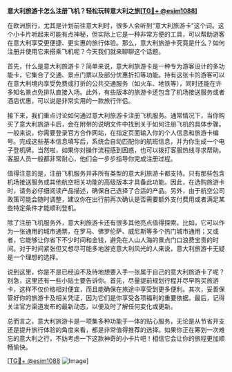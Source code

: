 **意大利旅游卡怎么注册飞机？轻松玩转意大利之旅[[TG💪+ @esim1088](https://t.me/s/esim1088)]**

在欧洲旅行，尤其是计划前往意大利时，很多人会听到“意大利旅游卡”这个词。这个小卡片听起来可能有点神秘，但实际上它是一种非常方便的工具，可以帮助游客在意大利享受更便捷、更实惠的旅行体验。那么，意大利旅游卡究竟是什么？如何注册并使用它来搭乘飞机呢？今天我们就来聊聊这个话题。

首先，什么是意大利旅游卡？简单来说，意大利旅游卡是一种专为游客设计的多功能卡，它集合了交通、景点门票以及部分优惠折扣等功能。持有这张卡的游客可以在意大利境内享受免费或打折的公共交通服务（如火车、地铁等），同时还能在许多知名景点免排队直接入场。此外，有些版本的旅游卡还包含了机场接送服务或者酒店优惠，可以说是非常实用的一款旅行伴侣。

接下来，我们重点讨论如何通过意大利旅游卡注册飞机服务。通常情况下，当你购买了意大利旅游卡后，会在附带的说明文件中找到关于如何注册飞机的具体步骤。一般来说，你需要登录官方合作网站，在指定页面输入你的个人信息和旅游卡编号。完成这些基本信息填写后，系统会自动匹配你的航班信息，并为你生成一个电子登机牌。当然啦，如果你对操作流程感到困惑，也可以拨打客服热线寻求帮助。客服人员一般都非常耐心，他们会一步步指导你完成注册过程。

值得注意的是，注册飞机服务并非所有类型的意大利旅游卡都支持。只有那些包含机场接送服务或其他航空相关功能的高级版本才具备此功能。因此，在选购旅游卡时，请务必仔细阅读产品描述，确保自己选择了合适的产品。另外，由于航空公司政策可能会随时调整，建议你在出行前再次确认是否需要额外支付费用或者满足某些特定条件才能顺利登机。

除了注册飞机服务外，意大利旅游卡还有很多其他亮点值得探索。比如，它可以作为一张通用的城市通票，在罗马、佛罗伦萨、威尼斯等多个热门城市通用；又或者，它能够让你省下不少时间和金钱，避免在人山人海的景点门口浪费宝贵的时间。对于时间紧张但又想尽可能多地游览意大利风光的人来说，意大利旅游卡无疑是一个理想的选择。

说到这里，你是不是已经迫不及待地想要入手一张属于自己的意大利旅游卡了呢？别急，这里还有一些小贴士要告诉你。首先，尽量提前规划行程并尽早购买旅游卡，这样不仅价格相对便宜，而且能确保在旅途中享受到更多便利。其次，妥善保管好你的旅游卡及相关凭证，因为它们是你享受各项福利的重要依据。最后，记得关注官方渠道发布的最新动态，以便及时了解任何变化或更新。

总而言之，意大利旅游卡是一项集多种功能于一体的贴心服务，无论是从节省开支还是提升旅行体验的角度来看，都是非常值得推荐的选择。如果你正在筹划一次难忘的意大利之行，不妨考虑一下这款神奇的小卡片吧！相信它会让你的旅程更加顺畅愉快。

[[TG💪+ @esim1088](https://t.me/s/esim1088) ![Image](https://i.postimg.cc/4NQfJmqS/Snipaste-2025-05-13-00-14-12.png)]